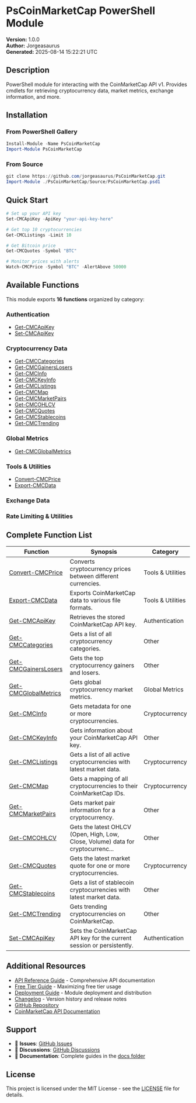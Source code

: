# PsCoinMarketCap PowerShell Module

**Version:** 1.0.0  
**Author:** Jorgeasaurus  
**Generated:** 2025-08-14 15:22:21 UTC

## Description
PowerShell module for interacting with the CoinMarketCap API v1. Provides cmdlets for retrieving cryptocurrency data, market metrics, exchange information, and more.

## Installation

### From PowerShell Gallery
```powershell
Install-Module -Name PsCoinMarketCap
Import-Module PsCoinMarketCap
```

### From Source
```powershell
git clone https://github.com/jorgeasaurus/PsCoinMarketCap.git
Import-Module ./PsCoinMarketCap/Source/PsCoinMarketCap.psd1
```

## Quick Start

```powershell
# Set up your API key
Set-CMCApiKey -ApiKey "your-api-key-here"

# Get top 10 cryptocurrencies
Get-CMCListings -Limit 10

# Get Bitcoin price
Get-CMCQuotes -Symbol "BTC"

# Monitor prices with alerts
Watch-CMCPrice -Symbol "BTC" -AlertAbove 50000
```

## Available Functions

This module exports **16 functions** organized by category:

### Authentication
- [Get-CMCApiKey](en-US/Get-CMCApiKey.md)
- [Set-CMCApiKey](en-US/Set-CMCApiKey.md)

### Cryptocurrency Data
- [Get-CMCCategories](en-US/Get-CMCCategories.md)
- [Get-CMCGainersLosers](en-US/Get-CMCGainersLosers.md)
- [Get-CMCInfo](en-US/Get-CMCInfo.md)
- [Get-CMCKeyInfo](en-US/Get-CMCKeyInfo.md)
- [Get-CMCListings](en-US/Get-CMCListings.md)
- [Get-CMCMap](en-US/Get-CMCMap.md)
- [Get-CMCMarketPairs](en-US/Get-CMCMarketPairs.md)
- [Get-CMCOHLCV](en-US/Get-CMCOHLCV.md)
- [Get-CMCQuotes](en-US/Get-CMCQuotes.md)
- [Get-CMCStablecoins](en-US/Get-CMCStablecoins.md)
- [Get-CMCTrending](en-US/Get-CMCTrending.md)

### Global Metrics
- [Get-CMCGlobalMetrics](en-US/Get-CMCGlobalMetrics.md)

### Tools & Utilities
- [Convert-CMCPrice](en-US/Convert-CMCPrice.md)
- [Export-CMCData](en-US/Export-CMCData.md)

### Exchange Data


### Rate Limiting & Utilities


## Complete Function List

| Function | Synopsis | Category |
|----------|----------|----------|
| [Convert-CMCPrice](en-US/Convert-CMCPrice.md) | Converts cryptocurrency prices between different currencies. | Tools & Utilities |
| [Export-CMCData](en-US/Export-CMCData.md) | Exports CoinMarketCap data to various file formats. | Tools & Utilities |
| [Get-CMCApiKey](en-US/Get-CMCApiKey.md) | Retrieves the stored CoinMarketCap API key. | Authentication |
| [Get-CMCCategories](en-US/Get-CMCCategories.md) | Gets a list of all cryptocurrency categories. | Other |
| [Get-CMCGainersLosers](en-US/Get-CMCGainersLosers.md) | Gets the top cryptocurrency gainers and losers. | Other |
| [Get-CMCGlobalMetrics](en-US/Get-CMCGlobalMetrics.md) | Gets global cryptocurrency market metrics. | Global Metrics |
| [Get-CMCInfo](en-US/Get-CMCInfo.md) | Gets metadata for one or more cryptocurrencies. | Cryptocurrency |
| [Get-CMCKeyInfo](en-US/Get-CMCKeyInfo.md) | Gets information about your CoinMarketCap API key. | Other |
| [Get-CMCListings](en-US/Get-CMCListings.md) | Gets a list of all active cryptocurrencies with latest market data. | Cryptocurrency |
| [Get-CMCMap](en-US/Get-CMCMap.md) | Gets a mapping of all cryptocurrencies to their CoinMarketCap IDs. | Cryptocurrency |
| [Get-CMCMarketPairs](en-US/Get-CMCMarketPairs.md) | Gets market pair information for a cryptocurrency. | Other |
| [Get-CMCOHLCV](en-US/Get-CMCOHLCV.md) | Gets the latest OHLCV (Open, High, Low, Close, Volume) data for cryptocurrenc... | Other |
| [Get-CMCQuotes](en-US/Get-CMCQuotes.md) | Gets the latest market quote for one or more cryptocurrencies. | Cryptocurrency |
| [Get-CMCStablecoins](en-US/Get-CMCStablecoins.md) | Gets a list of stablecoin cryptocurrencies with latest market data. | Other |
| [Get-CMCTrending](en-US/Get-CMCTrending.md) | Gets trending cryptocurrencies on CoinMarketCap. | Other |
| [Set-CMCApiKey](en-US/Set-CMCApiKey.md) | Sets the CoinMarketCap API key for the current session or persistently. | Authentication |

## Additional Resources

- [API Reference Guide](API_REFERENCE.md) - Comprehensive API documentation
- [Free Tier Guide](FREE_TIER_GUIDE.md) - Maximizing free tier usage
- [Deployment Guide](../DEPLOYMENT_GUIDE.md) - Module deployment and distribution
- [Changelog](../CHANGELOG.md) - Version history and release notes
- [GitHub Repository](https://github.com/jorgeasaurus/PsCoinMarketCap)
- [CoinMarketCap API Documentation](https://coinmarketcap.com/api/documentation/v1/)

## Support

- 🐛 **Issues**: [GitHub Issues](https://github.com/jorgeasaurus/PsCoinMarketCap/issues)
- 💬 **Discussions**: [GitHub Discussions](https://github.com/jorgeasaurus/PsCoinMarketCap/discussions)
- 📖 **Documentation**: Complete guides in the [docs folder](.)

## License

This project is licensed under the MIT License - see the [LICENSE](../LICENSE) file for details.
